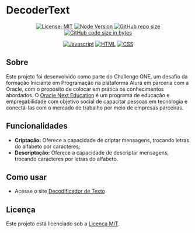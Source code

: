 # DecoderText

<div align="center">

[![License: MIT](https://img.shields.io/badge/License-MIT-0A3871)](https://opensource.org/licenses/MIT)
[![Node Version](https://img.shields.io/badge/Node-20%2B-0A3871)](https://nodejs.org/)
[![GitHub repo size](https://img.shields.io/github/repo-size/marllonmendez/stories?color=0A3871)]()
[![GitHub code size in bytes](https://img.shields.io/github/languages/code-size/marllonmendez/stories?color=0A3871)]()

[![Javascript](https://img.shields.io/badge/Javascript-0A3871?style=for-the-badge&logo=javascript&logoColor=white)](https://www.javascript.com/)
[![HTML](https://img.shields.io/badge/HTLM-0A3871?style=for-the-badge&logo=html5&logoColor=white)](https://html.com/)
[![CSS](https://img.shields.io/badge/CSS-0A3871?style=for-the-badge&logo=css3&logoColor=white)](https://www.w3schools.com/css/)

</div>

## Sobre

Este projeto foi desenvolvido como parte do Challenge ONE, um desafio da formação Iniciante em Programação na plataforma Alura em parceria com a Oracle, com o proposito de colocar em prática os conhecimentos abordados.
O [Oracle Next Education](https://www.oracle.com/br/education/oracle-next-education/) é um programa de educação e empregabilidade com objetivo social de capacitar pessoas em tecnologia e conectá-las com o mercado de trabalho por meio de empresas parceiras.

## Funcionalidades

- **Criptação:** Oferece a capacidade de criptar mensagens, trocando letras do alfabeto por caracteres;
- **Descriptação:** Oferece a capacidade de descriptar mensagens, trocando caracteres por letras do alfabeto.

## Como usar

- Acesse o site [Decodificador de Texto](https://marllonmendez.github.io/decoderText/)

## Licença

Este projeto está licenciado sob a [Licença MIT](LICENSE).
